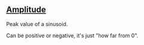 ## [Amplitude](#amplitude)

Peak value of a sinusoid.

Can be positive or negative, it's just "how far from 0".